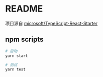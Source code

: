 # README

项目源自 [microsoft/TypeScript-React-Starter](https://github.com/microsoft/TypeScript-React-Starter)

## npm scripts

```bash
# 启动
yarn start

# 测试
yarn test
```
